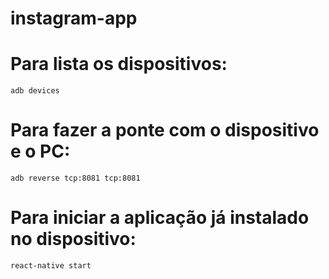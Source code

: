 # instagram-app

# Para lista os dispositivos:

`adb devices`

# Para fazer a ponte com o dispositivo e o PC:

`adb reverse tcp:8081 tcp:8081`

# Para iniciar a aplicação já instalado no dispositivo:

`react-native start`
